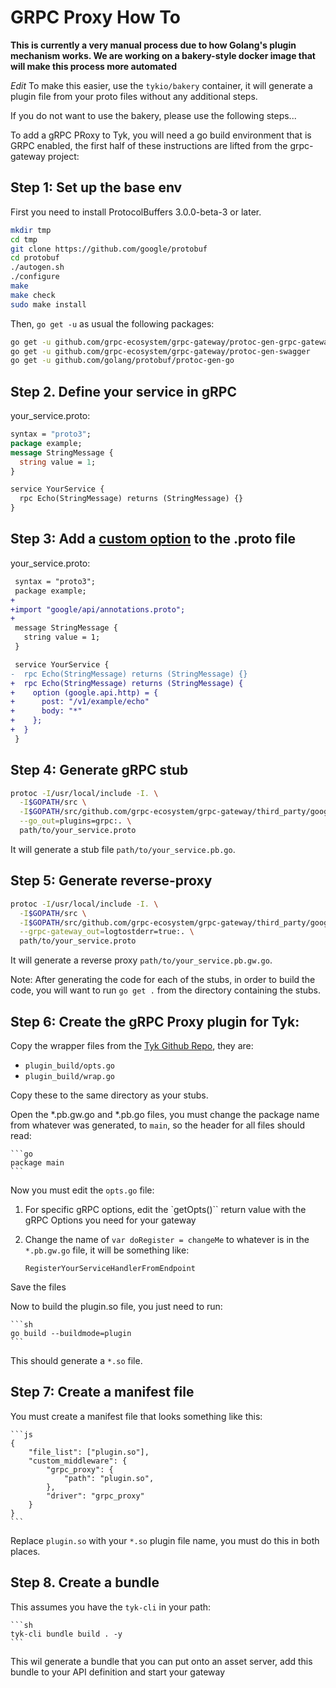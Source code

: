 # GRPC Proxy How To

**This is currently a very manual process due to how Golang's plugin mechanism works. We are working on a bakery-style
docker image that will make this process more automated**

*Edit* To make this easier, use the `tykio/bakery` container, it will generate a plugin file from your proto
files without any additional steps.

If you do not want to use the bakery, please use the following steps...

To add a gRPC PRoxy to Tyk, you will need a go build environment that is GRPC enabled, the first half of these instructions
are lifted from the grpc-gateway project:

## Step 1: Set up the base env

First you need to install ProtocolBuffers 3.0.0-beta-3 or later.

```sh
mkdir tmp
cd tmp
git clone https://github.com/google/protobuf
cd protobuf
./autogen.sh
./configure
make
make check
sudo make install
```

Then, `go get -u` as usual the following packages:

```sh
go get -u github.com/grpc-ecosystem/grpc-gateway/protoc-gen-grpc-gateway
go get -u github.com/grpc-ecosystem/grpc-gateway/protoc-gen-swagger
go get -u github.com/golang/protobuf/protoc-gen-go
```

## Step 2. Define your service in gRPC

   your_service.proto:
   ```protobuf
   syntax = "proto3";
   package example;
   message StringMessage {
     string value = 1;
   }

   service YourService {
     rpc Echo(StringMessage) returns (StringMessage) {}
   }
   ```
## Step 3: Add a [custom option](https://cloud.google.com/service-management/reference/rpc/google.api#http) to the .proto file

   your_service.proto:
   ```diff
    syntax = "proto3";
    package example;
   +
   +import "google/api/annotations.proto";
   +
    message StringMessage {
      string value = 1;
    }

    service YourService {
   -  rpc Echo(StringMessage) returns (StringMessage) {}
   +  rpc Echo(StringMessage) returns (StringMessage) {
   +    option (google.api.http) = {
   +      post: "/v1/example/echo"
   +      body: "*"
   +    };
   +  }
    }
   ```
## Step 4: Generate gRPC stub

   ```sh
   protoc -I/usr/local/include -I. \
     -I$GOPATH/src \
     -I$GOPATH/src/github.com/grpc-ecosystem/grpc-gateway/third_party/googleapis \
     --go_out=plugins=grpc:. \
     path/to/your_service.proto
   ```

It will generate a stub file `path/to/your_service.pb.go`.


## Step 5: Generate reverse-proxy

   ```sh
   protoc -I/usr/local/include -I. \
     -I$GOPATH/src \
     -I$GOPATH/src/github.com/grpc-ecosystem/grpc-gateway/third_party/googleapis \
     --grpc-gateway_out=logtostderr=true:. \
     path/to/your_service.proto
   ```

It will generate a reverse proxy `path/to/your_service.pb.gw.go`.

Note: After generating the code for each of the stubs, in order to build the code, you will want to run ```go get .``` from the directory containing the stubs.

## Step 6: Create the gRPC Proxy plugin for Tyk:

Copy the wrapper files from the [Tyk Github Repo](https://github.com/Tyktechnologies/tyk), they are:

- `plugin_build/opts.go`
- `plugin_build/wrap.go`

Copy these to the same directory as your stubs.

Open the *.pb.gw.go and *.pb.go files, you must change the package name from whatever was generated, to `main`, so the
header for all files should read:

    ```go
    package main
    ```

Now you must edit the `opts.go` file:

1. For specific gRPC options, edit the `getOpts()`` return value with the gRPC Options you need for your gateway
2. Change the name of `var doRegister = changeMe` to whatever is in the `*.pb.gw.go` file, it will be something like:

    ```RegisterYourServiceHandlerFromEndpoint```

Save the files

Now to build the plugin.so file, you just need to run:

    ```sh
    go build --buildmode=plugin
    ```

This should generate a `*.so` file.

## Step 7: Create a manifest file

You must create a manifest file that looks something like this:

    ```js
    {
        "file_list": ["plugin.so"],
        "custom_middleware": {
            "grpc_proxy": {
                "path": "plugin.so",
            },
            "driver": "grpc_proxy"
        }
    }
    ```

Replace `plugin.so` with your `*.so` plugin file name, you must do this in both places.

## Step 8. Create a bundle

This assumes you have the `tyk-cli` in your path:

    ```sh
    tyk-cli bundle build . -y
    ```

This wil generate a bundle that you can put onto an asset server, add this bundle to your API definition and start
your gateway